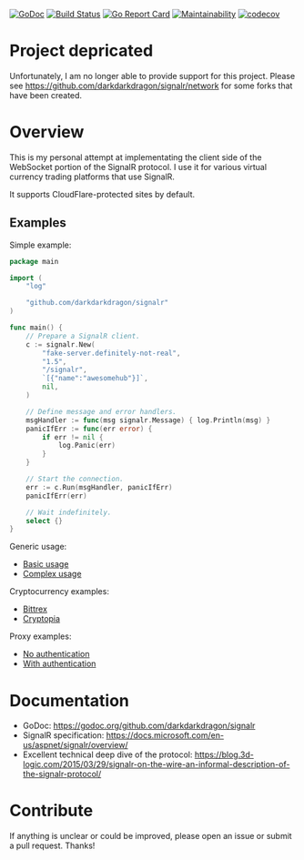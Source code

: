 [![GoDoc](https://godoc.org/github.com/darkdarkdragon/signalr?status.svg)](https://godoc.org/github.com/darkdarkdragon/signalr)
[![Build Status](https://travis-ci.org/darkdarkdragon/signalr.svg?branch=master)](https://travis-ci.org/darkdarkdragon/signalr)
[![Go Report Card](https://goreportcard.com/badge/github.com/darkdarkdragon/signalr)](https://goreportcard.com/report/github.com/darkdarkdragon/signalr)
[![Maintainability](https://api.codeclimate.com/v1/badges/c561e13d50cdd11e97a1/maintainability)](https://codeclimate.com/github/darkdarkdragon/signalr/maintainability)
[![codecov](https://codecov.io/gh/darkdarkdragon/signalr/branch/master/graph/badge.svg)](https://codecov.io/gh/darkdarkdragon/signalr)

# Project depricated

Unfortunately, I am no longer able to provide support for this project. Please see https://github.com/darkdarkdragon/signalr/network for some forks that have been created.

# Overview

This is my personal attempt at implementating the client side of the WebSocket
portion of the SignalR protocol. I use it for various virtual currency trading
platforms that use SignalR.

It supports CloudFlare-protected sites by default.

## Examples

Simple example:

```go
package main

import (
	"log"

	"github.com/darkdarkdragon/signalr"
)

func main() {
	// Prepare a SignalR client.
	c := signalr.New(
		"fake-server.definitely-not-real",
		"1.5",
		"/signalr",
		`[{"name":"awesomehub"}]`,
		nil,
	)

	// Define message and error handlers.
	msgHandler := func(msg signalr.Message) { log.Println(msg) }
	panicIfErr := func(err error) {
		if err != nil {
			log.Panic(err)
		}
	}

	// Start the connection.
	err := c.Run(msgHandler, panicIfErr)
	panicIfErr(err)

	// Wait indefinitely.
	select {}
}
```

Generic usage:

- [Basic usage](https://github.com/darkdarkdragon/signalr/blob/master/examples/basic/main.go)
- [Complex usage](https://github.com/darkdarkdragon/signalr/blob/master/examples/complex/main.go)

Cryptocurrency examples:

- [Bittrex](https://github.com/darkdarkdragon/signalr/blob/master/examples/bittrex/main.go)
- [Cryptopia](https://github.com/darkdarkdragon/signalr/blob/master/examples/cryptopia/main.go)

Proxy examples:

- [No authentication](https://github.com/darkdarkdragon/signalr/blob/master/examples/proxy-simple)
- [With authentication](https://github.com/darkdarkdragon/signalr/blob/master/examples/proxy-authenticated)

# Documentation

- GoDoc: https://godoc.org/github.com/darkdarkdragon/signalr
- SignalR specification: https://docs.microsoft.com/en-us/aspnet/signalr/overview/
- Excellent technical deep dive of the protocol: https://blog.3d-logic.com/2015/03/29/signalr-on-the-wire-an-informal-description-of-the-signalr-protocol/

# Contribute

If anything is unclear or could be improved, please open an issue or submit a
pull request. Thanks!
